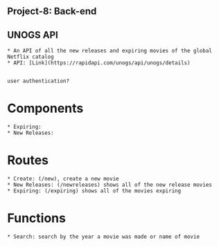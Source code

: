 ## **Project-8: Back-end**

## UNOGS API

    * An API of all the new releases and expiring movies of the global Netflix catalog
    * API: [Link](https://rapidapi.com/unogs/api/unogs/details)


    user authentication?

# Components

    * Expiring:
    * New Releases:

# Routes

    * Create: (/new), create a new movie
    * New Releases: (/newreleases) shows all of the new release movies
    * Expiring: (/expiring) shows all of the movies expiring

# Functions

    * Search: search by the year a movie was made or name of movie
